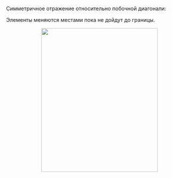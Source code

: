 Симметричное отражение относительно побочной диагонали:

Элементы меняются местами пока не дойдут до границы.

<p align="center">
  <img src="https://github.com/Macc0de/C_collection/assets/138070020/6bc6e98e-b956-4ba4-a148-e3a7fbbbd445" height="390" width="315">
</p>

